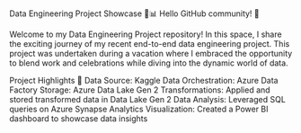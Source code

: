 Data Engineering Project Showcase 🚀📊
Hello GitHub community! 👋

Welcome to my Data Engineering Project repository! In this space, I share the exciting journey of my recent end-to-end data engineering project. This project was undertaken during a vacation where I embraced the opportunity to blend work and celebrations while diving into the dynamic world of data.

Project Highlights 🌟
Data Source: Kaggle
Data Orchestration: Azure Data Factory
Storage: Azure Data Lake Gen 2
Transformations: Applied and stored transformed data in Data Lake Gen 2
Data Analysis: Leveraged SQL queries on Azure Synapse Analytics
Visualization: Created a Power BI dashboard to showcase data insights
